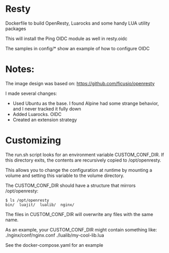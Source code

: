 # Resty 

Dockerfile to build OpenResty, Luarocks and some handy LUA utility packages

This will install the Ping OIDC module as well in resty.oidc

The samples in config/* show an example of how to configure OIDC


# Notes:

The image design was based on: https://github.com/ficusio/openresty
 
I made several changes:
* Used Ubuntu as the base. I found Alpine had some strange 
behavior, and I never tracked it fully down 
* Added Luarocks. OIDC
* Created an extension strategy


# Customizing 

The run.sh script looks for an environment variable CUSTOM_CONF_DIR. If this
directory exits, the contents are recursively copied to /opt/openresty. 

This allows you to change the configuration at runtime by mounting a volume
and setting this variable to the volume directory. 

The CUSTOM_CONF_DIR should have a structure that mirrors /opt/openresty:
```
$ ls /opt/openresty
bin/  luajit/  lualib/  nginx/  
```


The files in CUSTOM_CONF_DIR will overwrite any files with the same name. 

As an example, your CUSTOM_CONF_DIR might contain something like:
./nginx/conf/nginx.conf
./lualib/my-cool-lib.lua

See the docker-compose.yaml for an example

